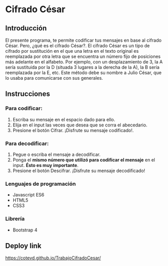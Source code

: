 # Cifrado César
## Introducción
El presente programa, te permite codificar tus mensajes en base al cifrado César. Pero, ¿qué es el cifrado César?.
El cifrado César es un tipo de cifrado por sustitución en el que una letra en el texto original es reemplazada por otra letra que se encuentra un número fijo de posiciones más adelante en el alfabeto. Por ejemplo, con un desplazamiento de 3, la A sería sustituida por la D (situada 3 lugares a la derecha de la A), la B sería reemplazada por la E, etc. Este método debe su nombre a Julio César, que lo usaba para comunicarse con sus generales.
## Instrucciones
### Para codificar:
1. Escriba su mensaje en el espacio dado para ello.
2. Elija en el input las veces que desea que se corra el abecedario.
3. Presione el botón Cifrar.
¡Disfrute su mensaje codificado!.
### Para decodificar:
1. Pegue o escriba el mensaje a decodificar.
2. Ponga el **mismo número que utilizó para codificar el mensaje** en el input. **Ésto es muy importante**.
3. Presione el botón Descifrar.
¡Disfrute su mensaje decodificado!
### Lenguajes de programación
* Javascript ES6
* HTML5
* CSS3
### Librería
* Bootstrap 4
## Deploy link
https://cotevd.github.io/TrabajoCifradoCesar/
